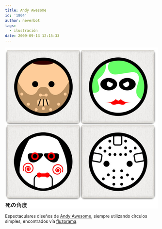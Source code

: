 ```yaml
---
title: Andy Awesome
id: '1804'
author: neverbot
tags:
  - ilustración
date: 2009-09-13 12:15:33
---
```


![](./andy-awesome/andy_awesome_ID_07.jpg)

Espectaculares diseños de [Andy Awesome](http://www.andyawesome.com/), siempre utilizando círculos simples, encontrados vía [fluzorama](http://fluzo.tumblr.com/post/186130888/andyawesome).
